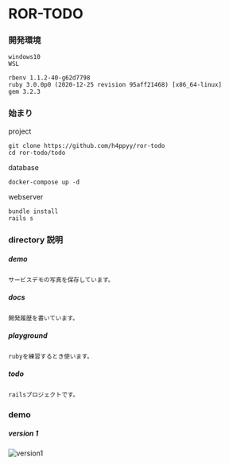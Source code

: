 # ROR-TODO

### 開発環境
```
windows10
WSL

rbenv 1.1.2-40-g62d7798
ruby 3.0.0p0 (2020-12-25 revision 95aff21468) [x86_64-linux]
gem 3.2.3
```

### 始まり

project
```
git clone https://github.com/h4ppyy/ror-todo
cd ror-todo/todo
```

database
```
docker-compose up -d
```

webserver
```
bundle install
rails s
```

### directory 説明

##### demo
```
サービスデモの写真を保存しています。
```

##### docs
```
開発履歴を書いています。
```

##### playground
```
rubyを練習するとき使います。
```

##### todo
```
railsプロジェクトです。
```

### demo

##### version 1

![version1](https://github.com/h4ppyy/ror-todo/blob/master/demo/version1.png?raw=true "version1")